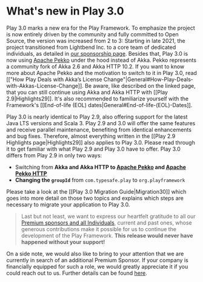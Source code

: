 <!--- Copyright (C) from 2022 The Play Framework Contributors <https://github.com/playframework>, 2011-2021 Lightbend Inc. <https://www.lightbend.com> -->

# What's new in Play 3.0

Play 3.0 marks a new era for the Play Framework. To emphasize the project is now entirely driven by the community and fully committed to Open Source, the version was increased from 2 to 3: Starting in late 2021, the project transitioned from Lightbend Inc. to a core team of dedicated individuals, as detailed in [our sponsorship page](https://www.playframework.com/sponsors). Besides that, Play 3.0 is now using [Apache Pekko](https://pekko.apache.org/) under the hood instead of Akka. Pekko represents a community fork of Akka 2.6 and Akka HTTP 10.2. If you want to know more about Apache Pekko and the motivation to switch to it in Play 3.0, read [["How Play Deals with Akka’s License Change"|General#How-Play-Deals-with-Akkas-License-Change]]. Be aware, like described on the linked page, that you can still continue using Akka and Akka HTTP with [[Play 2.9|Highlights29]]. It's also recommended to familiarize yourself with the Framework's [[End-of-life (EOL) dates|General#End-of-life-(EOL)-Dates]].

Play 3.0 is nearly identical to Play 2.9, also offering support for the latest Java LTS versions and Scala 3. Play 2.9 and 3.0 will offer the same features and receive parallel maintenance, benefiting from identical enhancements and bug fixes. Therefore, almost everything written in the [[Play 2.9 Highlights page|Highlights29]] also applies to Play 3.0. Please read through it to get familiar with what Play 2.9 and Play 3.0 have to offer. Play 3.0 differs from Play 2.9 in only two ways:

* Switching from **Akka and Akka HTTP to [Apache Pekko](https://pekko.apache.org/) and [Apache Pekko HTTP](https://pekko.apache.org/docs/pekko-http/1.0/)**
* **Changing the `groupId`** from `com.typesafe.play` to `org.playframework`

Please take a look at the [[Play 3.0 Migration Guide|Migration30]] which goes into more detail on those two topics and explains which steps are necessary to migrate your application to Play 3.0.

> Last but not least, we want to express our heartfelt gratitude to all our [Premium sponsors and all Individuals](https://www.playframework.com/#sponsors-backers), current and past ones, whose generous contributions make it possible for us to continue the development of the Play Framework.
> **This release would never have happened without your support!**

On a side note, we would also like to bring to your attention that we are currently in search of an additional Premium Sponsor. If your company is financially equipped for such a role, we would greatly appreciate it if you could reach out to us. Further details can be found [here](https://www.playframework.com/sponsors).